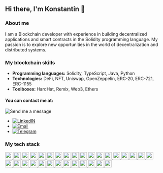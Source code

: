 ## Hi there, I'm Konstantin  👋

### About me
I am a Blockchain developer with experience in building decentralized applications and smart contracts in the Solidity programming language.
My passion is to explore new opportunities in the world of decentralization and distributed systems.

### My blockchain skills
- **Programming languages:** Solidity, TypeScript, Java, Python
- **Technologies:** DeFi, NFT, Uniswap, OpenZeppelin, ERC-20, ERC-721, ERC-1155
- **Toolboxes:** HardHat, Remix, Web3, Ethers

#### You can contact me at:
![Send me a message](https://img.shields.io/badge/just%20send%20me%20a%20message-7cfc00)
- [![LinkedIN](https://img.shields.io/badge/LinkedIn-1560bd?style=flat&logo=linkedin)](https://www.linkedin.com/in/константин-ковалёв-2aa153235/)
- [![Email](https://img.shields.io/badge/-Email-ffffff?style=flat&logo=gmail)](mailto:ikot777@gmail.com)
- [![Telegram](https://img.shields.io/badge/-Telegram-ffffff?style=flat&logo=telegram)](https://t.me/kot2271)

### My tech stack
<a href="#">
    <img src="https://img.shields.io/badge/-Solidity-8547c2?style=plastic&logo=solidity" height="23">
</a>
<a href="#">
    <img src="https://img.shields.io/badge/-DeFi-1560bd?style=plastic&logo=chainlink" height="23">
</a>
<a href="#">
    <img src="https://img.shields.io/badge/-NFT-99ffdd?style=plastic&logo=chainguard" height="23">
</a>
<a href="#">
    <img src="https://img.shields.io/badge/-HardHat-ffff00?style=plastic&logo=hardhat" height="23">
</a>
<a href="#">
    <img src="https://img.shields.io/badge/-Uniswap-ff8fa2?style=plastic&logo=crystal" height="23">
</a>
<a href="#">
    <img src="https://img.shields.io/badge/-Ethers-c8a2c8?style=plastic&logo=ethereum" height="23">
</a>
<a href="#">
    <img src="https://img.shields.io/badge/-OpenZeppelin-e6e6fa?style=plastic&logo=openzeppelin" height="23">
</a>
<a href="#">
    <img src="https://img.shields.io/badge/-Web3-2ECCAA?style=plastic&logo=web3dotjs" height="23">
</a>
<a href="#">
    <img src="https://img.shields.io/badge/-Remix-0047ab?style=plastic&logo=ethereum" height="23">
</a>
<a href="#">
    <img src="https://img.shields.io/badge/-ERC20-082567?style=plastic&logo=ethereum" height="23">
</a>
<a href="#">
    <img src="https://img.shields.io/badge/-ERC721-e32636?style=plastic&logo=ethereum" height="23">
</a>
<a href="#">
    <img src="https://img.shields.io/badge/-ERC1155-ff00ff?style=plastic&logo=ethereum" height="23">
</a>
<a href="#">
    <img src="https://img.shields.io/badge/-TypeScript-bbd0f7?style=plastic&logo=typescript" height="23">
</a>
<a href="#">
    <img src="https://img.shields.io/badge/-Java-ffffff?style=plastic&logo=openjdk" height="23">
</a>
<a href="#">
    <img src="https://img.shields.io/badge/-Spring-f2f3f4?style=plastic&logo=spring" height="23">
</a>
<a href="#">
    <img src="https://img.shields.io/badge/-Hibernate-ffd700?style=plastic&logo=hibernate" height="23">
</a>
<a href="#">
    <img src="https://img.shields.io/badge/-PostgreSQL-dbe3ff?style=plastic&logo=postgresql" height="23">
</a>
<a href="#">
    <img src="https://img.shields.io/badge/-Oracle-d0003b?style=plastic&logo=oracle" height="23">
</a>
<a href="#">
    <img src="https://img.shields.io/badge/-Kafka-3b444b?style=plastic&logo=apachekafka" height="23">
</a>
<a href="#">
    <img src="https://img.shields.io/badge/-RabbitMQ-f5f5dc?style=plastic&logo=rabbitmq" height="23">
</a>
<a href="#">
    <img src="https://img.shields.io/badge/-Python-fbec5d?style=plastic&logo=python" height="23">
</a>
<a href="#">
    <img src="https://img.shields.io/badge/-Pandas-c02abb?style=plastic&logo=pandas" height="23">
</a>
<a href="#">
    <img src="https://img.shields.io/badge/-Dask-fdf6ed?style=plastic&logo=dask" height="23">
</a>
<a href="#">
    <img src="https://img.shields.io/badge/-Amazon_AWS-e34234?style=plastic&logo=amazonaws" height="23">
</a>
<a href="#">
    <img src="https://img.shields.io/badge/-Redis-faf0be?style=plastic&logo=redis" height="23">
</a>
<a href="#">
    <img src="https://img.shields.io/badge/-Elasticsearch-9bf3cf?style=plastic&logo=elasticsearch" height="23">
</a>
<a href="#">
    <img src="https://img.shields.io/badge/-Logstash-525151?style=plastic&logo=logstash" height="23">
</a>
<a href="#">
    <img src="https://img.shields.io/badge/-Kibana-daa520?style=plastic&logo=kibana" height="23">
</a>
<a href="#">
    <img src="https://img.shields.io/badge/-Docker-fff5ee?style=plastic&logo=docker" height="23">
</a>
<a href="#">
    <img src="https://img.shields.io/badge/-OpenShift-ff033e?style=plastic&logo=redhatopenshift" height="23">
</a>
<a href="#">
    <img src="https://img.shields.io/badge/-GitLab-f2f3f4?style=plastic&logo=gitlab" height="23">
</a>

<!--
**kot2271/kot2271** is a ✨ _special_ ✨ repository because its `README.md` (this file) appears on your GitHub profile.

Here are some ideas to get you started:

- 🔭 I’m currently working on ...
- 🌱 I’m currently learning ...
- 👯 I’m looking to collaborate on ...
- 🤔 I’m looking for help with ...
- 💬 Ask me about ...
- 📫 How to reach me: ...
- 😄 Pronouns: ...
- ⚡ Fun fact: ...
-->
